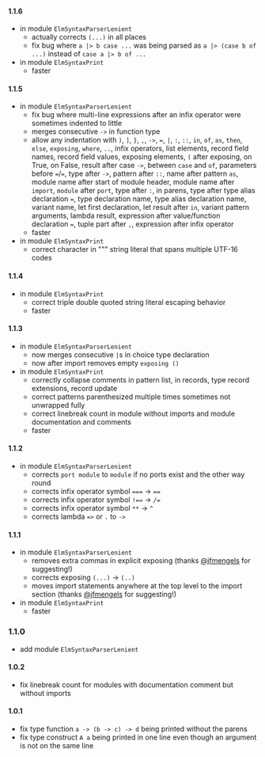 #### 1.1.6
  - in module `ElmSyntaxParserLenient`
      - actually corrects `(...)` in all places
      - fix bug where `a |> b case ...` was being parsed as `a |> (case b of ...)` instead of `case a |> b of ...`
  - in module `ElmSyntaxPrint`
      - faster

#### 1.1.5
  - in module `ElmSyntaxParserLenient`
      - fix bug where multi-line expressions after an infix operator were sometimes indented to little
      - merges consecutive `->` in function type
      - allow any indentation with `)`, `]`, `}`, `,`, `->`, `=`, `|`, `:`, `::`, `in`, `of`, `as`, `then`, `else`, `exposing`, `where`, `..`, infix operators, list elements, record field names, record field values, exposing elements, `(` after exposing, on True, on False, result after case `->`, between `case` and `of`, parameters before `=`/`=`, type after `->`, pattern after `::`, name after pattern `as`, module name after start of module header, module name after `import`, `module` after `port`, type after `:`, in parens, type after type alias declaration `=`, type declaration name, type alias declaration name, variant name, let first declaration, let result after `in`, variant pattern arguments, lambda result, expression after value/function declaration `=`, tuple part after `,`, expression after infix operator
      - faster
  - in module `ElmSyntaxPrint`
      - correct character in """ string literal that spans multiple UTF-16 codes

#### 1.1.4
  - in module `ElmSyntaxPrint`
      - correct triple double quoted string literal escaping behavior
      - faster

#### 1.1.3
  - in module `ElmSyntaxParserLenient`
      - now merges consecutive `|`s in choice type declaration
      - now after import removes empty `exposing ()`
  - in module `ElmSyntaxPrint`
      - correctly collapse comments in pattern list, in records, type record extensions, record update
      - correct patterns parenthesized multiple times sometimes not unwrapped fully
      - correct linebreak count in module without imports and module documentation and comments
      - faster

#### 1.1.2
  - in module `ElmSyntaxParserLenient`
      - corrects `port module` to `module` if no ports exist and the other way round
      - corrects infix operator symbol `===` → `==`
      - corrects infix operator symbol `!==` → `/=`
      - corrects infix operator symbol `**` → `^`
      - corrects lambda `=>` or `.` to `->`

#### 1.1.1
  - in module `ElmSyntaxParserLenient`
      - removes extra commas in explicit exposing (thanks [@jfmengels](https://github.com/jfmengels) for suggesting!)
      - corrects exposing `(...)` → `(..)`
      - moves import statements anywhere at the top level to the import section (thanks [@jfmengels](https://github.com/jfmengels) for suggesting!)
  - in module `ElmSyntaxPrint`
      - faster

### 1.1.0
  - add module `ElmSyntaxParserLenient`

#### 1.0.2
  - fix linebreak count for modules with documentation comment but without imports

#### 1.0.1
  - fix type function `a -> (b -> c) -> d` being printed without the parens
  - fix type construct `A a` being printed in one line even though an argument is not on the same line
